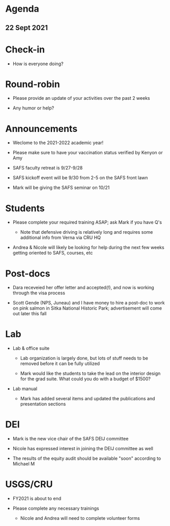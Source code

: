 # Agenda

## 22 Sept 2021


# Check-in

* How is everyone doing?


# Round-robin

* Please provide an update of your activities over the past 2 weeks

* Any humor or help? 


# Announcements

* Weclome to the 2021-2022 academic year!

* Please make sure to have your vaccination status verified by Kenyon or Amy

* SAFS faculty retreat is 9/27-9/28

* SAFS kickoff event will be 9/30 from 2-5 on the SAFS front lawn

* Mark will be giving the SAFS seminar on 10/21


# Students

* Please complete your required training ASAP; ask Mark if you have Q's

    - Note that defensive driving is relatively long and requires some additional info from Verna via CRU HQ

* Andrea & Nicole will likely be looking for help during the next few weeks getting oriented to SAFS, courses, etc


# Post-docs

* Dara receveied her offer letter and accepted(!), and now is working through the visa process

* Scott Gende (NPS, Juneau) and I have money to hire a post-doc to work on pink salmon in Sitka National Historic Park; advertisement will come out later this fall


# Lab

* Lab & office suite

    - Lab organization is largely done, but lots of stuff needs to be removed before it can be fully utilized
    
    - Mark would like the students to take the lead on the interior design for the grad suite. What could you do with a budget of $1500?

* Lab manual

    - Mark has added several items and updated the publications and presentation sections

# DEI

* Mark is the new vice chair of the SAFS DEIJ committee

* Nicole has expressed interest in joining the DEIJ committee as well

* The results of the equity audit should be available "soon" according to Michael M


# USGS/CRU

* FY2021 is about to end

* Please complete any necessary trainings

    - Nicole and Andrea will need to complete volunteer forms

